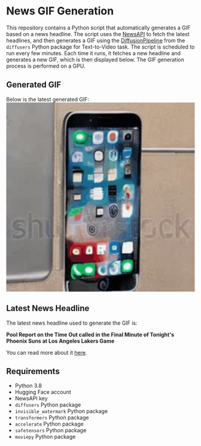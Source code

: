 # News GIF Generation
This repository contains a Python script that automatically generates a GIF based on a news headline. The script uses the [NewsAPI](https://newsapi.org/) to fetch the latest headlines, and then generates a GIF using the [DiffusionPipeline](https://github.com/huggingface/diffusers) from the `diffusers` Python package for Text-to-Video task.
The script is scheduled to run every few minutes. Each time it runs, it fetches a new headline and generates a new GIF, which is then displayed below. The GIF generation process is performed on a GPU.

## Generated GIF
Below is the latest generated GIF:
![Generated GIF](output.gif?raw=true&v=1701947214)

## Latest News Headline
The latest news headline used to generate the GIF is:

**Pool Report on the Time Out called in the Final Minute of Tonight's Phoenix Suns at Los Angeles Lakers Game**

You can read more about it [here](https://official.nba.com/pool-report-on-the-time-out-called-in-the-final-minute-of-tonights-phoenix-suns-at-los-angeles-lakers-game/).

## Requirements
- Python 3.8
- Hugging Face account
- NewsAPI key
- `diffusers` Python package
- `invisible_watermark` Python package
- `transformers` Python package
- `accelerate` Python package
- `safetensors` Python package
- `moviepy` Python package
